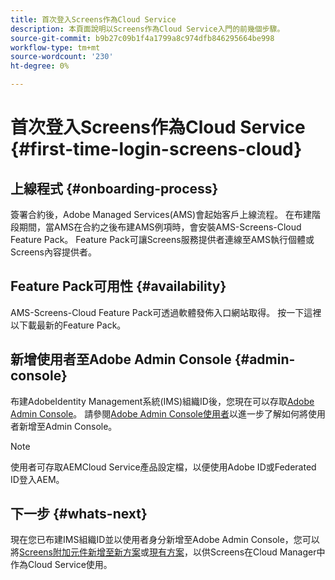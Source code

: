 ```yaml
---
title: 首次登入Screens作為Cloud Service
description: 本頁面說明以Screens作為Cloud Service入門的前幾個步驟。
source-git-commit: b9b27c09b1f4a1799a8c974dfb846295664be998
workflow-type: tm+mt
source-wordcount: '230'
ht-degree: 0%

---
```



# 首次登入Screens作為Cloud Service {#first-time-login-screens-cloud}


## 上線程式 {#onboarding-process}

簽署合約後，Adobe Managed Services(AMS)會起始客戶上線流程。 在布建階段期間，當AMS在合約之後布建AMS例項時，會安裝AMS-Screens-Cloud Feature Pack。 Feature Pack可讓Screens服務提供者連線至AMS執行個體或Screens內容提供者。

## Feature Pack可用性 {#availability}

AMS-Screens-Cloud Feature Pack可透過軟體發佈入口網站取得。
按一下這裡以下載最新的Feature Pack。

## 新增使用者至Adobe Admin Console {#admin-console}

布建AdobeIdentity Management系統(IMS)組織ID後，您現在可以存取[Adobe Admin Console](https://adminconsole.adobe.com/)。 請參閱[Adobe Admin Console使用者](https://helpx.adobe.com/enterprise/admin-guide.html/enterprise/using/users.ug.html)以進一步了解如何將使用者新增至Admin Console。

>[!NOTE]
>使用者可存取AEMCloud Service產品設定檔，以便使用Adobe ID或Federated ID登入AEM。

## 下一步 {#whats-next}

現在您已布建IMS組織ID並以使用者身分新增至Adobe Admin Console，您可以將[Screens附加元件新增至新方案](/help/screens-cloud/onboarding-screens-cloud/add-on-new-program-screens-cloud.md)或[現有方案](/help/screens-cloud/onboarding-screens-cloud/add-on-existing-program-screens-cloud.md)，以供Screens在Cloud Manager中作為Cloud Service使用。